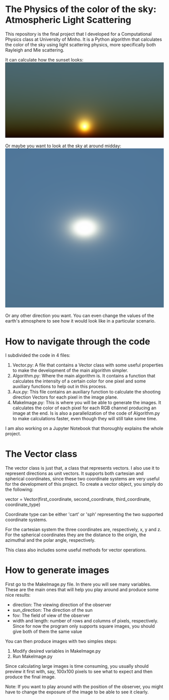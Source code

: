# The Physics of the color of the sky: Atmospheric Light Scattering
This repository is the final project that I developed for a 
Computational Physics class at University of Minho. It is a Python 
algorithm that calculates the color of the sky using light scattering 
physics, more specifically both Rayleigh and Mie scattering.

It can calculate how the sunset looks:
![Sky](Images/sky.png "Sky color calculation")

Or maybe you want to look at the sky at around midday:
![Sky](Images/NewSky.png "Sky color calculation")

Or any other direction you want. You can even change the values of the 
earth's atmosphere to see how it would look like in a particular scenario.

# How to navigate through the code
I subdivided the code in 4 files:

1. Vector.py: A file that contains a Vector class with some useful 
properties to make the development of the main algorithm simpler.
2. Algorithm.py: Where the main algorithm is. It contains a function 
that calculates the intensity of a certain color for one pixel and some
auxiliary functions to help out in this process.
3. Aux.py: This file contains an auxiliary function to calculate the 
shooting direction Vectors for each pixel in the image plane.
4. MakeImage.py: This is where you will be able to generate the images. 
It calculates the color of each pixel for each RGB channel producing 
an image at the end. Is is also a parallelization of the code of 
Algorithm.py to make calculations faster, even though they will still
take some time.

I am also working on a Jupyter Notebook that thoroughly explains the
whole project.

# The Vector class
The vector class is just that, a class that represents vectors. 
I also use it to represent directions as unit vectors. It supports 
both cartesian and spherical coordinates, since these two coordinate 
systems are very useful for the development of this project. To create 
a vector object, you simply do the following:

vector = Vector(first_coordinate,
                second_coordinate,
                third_coordinate,
                coordinate_type)
                
Coordinate type can be either 'cart' or 'sph' representing the two
supported coordinate systems.

For the cartesian system the three coordinates are, respectively, x, y 
and z. For the spherical coordinates they are the distance to the origin,
the azimuthal and the polar angle, respectively.

This class also includes some useful methods for vector operations.

# How to generate images
First go to the MakeImage.py file. In there you will see many 
variables. These are the main ones that will help you play around
and produce some nice results:

- direction: The viewing direction of the observer
- sun_direction: The direction of the sun
- fov: The field of view of the observer
- width and length: number of rows and columns of pixels, respectively.
Since for now the program only supports square images, you should give
both of them the same value

You can then produce images with two simples steps:

1. Modify desired variables in MakeImage.py
2. Run MakeImage.py

Since calculating large images is time
consuming, you usually should preview it 
first with, say, 100x100 pixels to see what
to expect and then produce the final image.

Note: If you want to play around with the position of the observer, 
you might have to change the exposure of the image to be able to 
see it clearly.